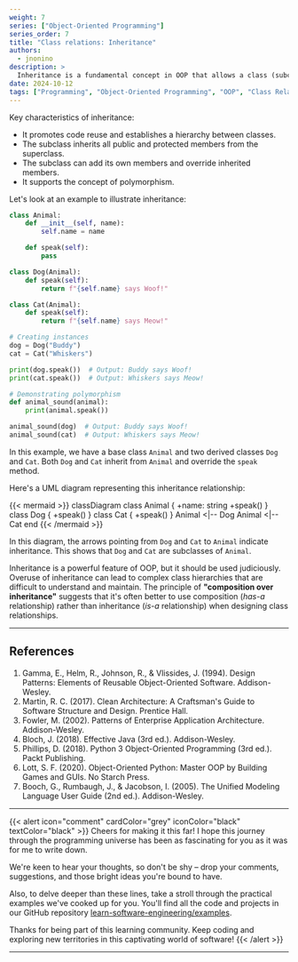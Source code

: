 ```yaml
---
weight: 7
series: ["Object-Oriented Programming"]
series_order: 7
title: "Class relations: Inheritance"
authors:
  - jnonino
description: >
  Inheritance is a fundamental concept in OOP that allows a class (subclass or derived class) to inherit properties and methods from another class (superclass or base class). It represents an "is-a" relationship between classes.
date: 2024-10-12
tags: ["Programming", "Object-Oriented Programming", "OOP", "Class Relations", "Inheritance"]
---
```


Key characteristics of inheritance:
- It promotes code reuse and establishes a hierarchy between classes.
- The subclass inherits all public and protected members from the superclass.
- The subclass can add its own members and override inherited members.
- It supports the concept of polymorphism.

Let's look at an example to illustrate inheritance:

```python
class Animal:
    def __init__(self, name):
        self.name = name

    def speak(self):
        pass

class Dog(Animal):
    def speak(self):
        return f"{self.name} says Woof!"

class Cat(Animal):
    def speak(self):
        return f"{self.name} says Meow!"

# Creating instances
dog = Dog("Buddy")
cat = Cat("Whiskers")

print(dog.speak())  # Output: Buddy says Woof!
print(cat.speak())  # Output: Whiskers says Meow!

# Demonstrating polymorphism
def animal_sound(animal):
    print(animal.speak())

animal_sound(dog)  # Output: Buddy says Woof!
animal_sound(cat)  # Output: Whiskers says Meow!
```

In this example, we have a base class `Animal` and two derived classes `Dog` and `Cat`. Both `Dog` and `Cat` inherit from `Animal` and override the `speak` method.

Here's a UML diagram representing this inheritance relationship:

{{< mermaid >}}
classDiagram
    class Animal {
        +name: string
        +speak()
    }
    class Dog {
        +speak()
    }
    class Cat {
        +speak()
    }
    Animal <|-- Dog
    Animal <|-- Cat
end
{{< /mermaid >}}

In this diagram, the arrows pointing from `Dog` and `Cat` to `Animal` indicate inheritance. This shows that `Dog` and `Cat` are subclasses of `Animal`.

Inheritance is a powerful feature of OOP, but it should be used judiciously. Overuse of inheritance can lead to complex class hierarchies that are difficult to understand and maintain. The principle of **"composition over inheritance"** suggests that it's often better to use composition (*has-a* relationship) rather than inheritance (*is-a* relationship) when designing class relationships.

---

## References

1. Gamma, E., Helm, R., Johnson, R., & Vlissides, J. (1994). Design Patterns: Elements of Reusable Object-Oriented Software. Addison-Wesley.
2. Martin, R. C. (2017). Clean Architecture: A Craftsman's Guide to Software Structure and Design. Prentice Hall.
3. Fowler, M. (2002). Patterns of Enterprise Application Architecture. Addison-Wesley.
4. Bloch, J. (2018). Effective Java (3rd ed.). Addison-Wesley.
5. Phillips, D. (2018). Python 3 Object-Oriented Programming (3rd ed.). Packt Publishing.
6. Lott, S. F. (2020). Object-Oriented Python: Master OOP by Building Games and GUIs. No Starch Press.
7. Booch, G., Rumbaugh, J., & Jacobson, I. (2005). The Unified Modeling Language User Guide (2nd ed.). Addison-Wesley.

---

{{< alert icon="comment" cardColor="grey" iconColor="black" textColor="black" >}}
Cheers for making it this far! I hope this journey through the programming universe has been as fascinating for you as it was for me to write down.

We're keen to hear your thoughts, so don't be shy – drop your comments, suggestions, and those bright ideas you're bound to have.

Also, to delve deeper than these lines, take a stroll through the practical examples we've cooked up for you. You'll find all the code and projects in our GitHub repository [learn-software-engineering/examples](https://github.com/learn-software-engineering/examples).

Thanks for being part of this learning community. Keep coding and exploring new territories in this captivating world of software!
{{< /alert >}}

---

